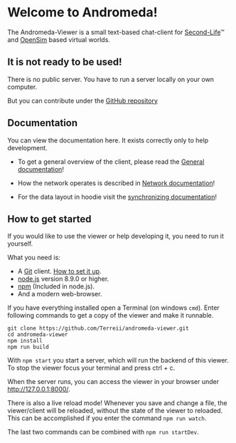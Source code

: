 # Welcome to Andromeda!

The Andromeda-Viewer is a small text-based chat-client for [Second-Life](https://secondlife.com)™ and [OpenSim](http://opensimulator.org/) based virtual worlds.

## It is not ready to be used!

There is no public server. You have to run a server locally on your own computer.

But you can contribute under the [GitHub repository](https://github.com/Terreii/andromeda-viewer)

## Documentation

You can view the documentation here. It exists correctly only to help development.

- To get a general overview of the client, please read the [General documentation](./general.html)!

- How the network operates is described in [Network documentation](./network.html)!

- For the data layout in hoodie visit the [synchronizing documentation](./synchronizing.html)!

## How to get started

If you would like to use the viewer or help developing it, you need to run it yourself.

What you need is:

- A [Git](https://git-scm.com/) client. [How to set it up](https://help.github.com/articles/set-up-git/).
- [node.js](https://nodejs.org/) version 8.9.0 or higher.
- [npm](https://npmjs.org/) (Included in node.js).
- And a modern web-browser.

If you have everything installed open a Terminal (on windows `cmd`). Enter following commands to get a copy of the viewer and make it runnable.

```
git clone https://github.com/Terreii/andromeda-viewer.git
cd andromeda-viewer
npm install
npm run build
```

With `npm start` you start a server, which will run the backend of this viewer. To stop the viewer focus your terminal and press ctrl + c.

When the server runs, you can access the viewer in your browser under http://127.0.0.1:8000/.

There is also a live reload mode! Whenever you save and change a file, the viewer/client will be reloaded, without the state of the viewer to reloaded. This can be accomplished if you enter the command `npm run watch`.

The last two commands can be combined with `npm run startDev`.
